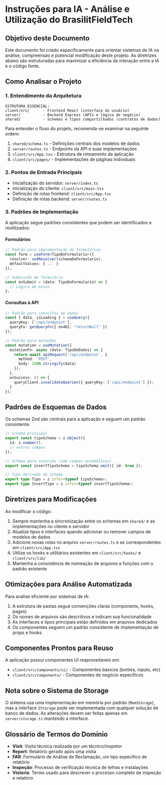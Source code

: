# Instruções para IA - Análise e Utilização do BrasilitFieldTech

## Objetivo deste Documento

Este documento foi criado especificamente para orientar sistemas de IA na análise, compreensão e potencial modificação deste projeto. As diretrizes abaixo são estruturadas para maximizar a eficiência da interação entre a IA e o código fonte.

## Como Analisar o Projeto

### 1. Entendimento da Arquitetura

```
ESTRUTURA ESSENCIAL:
client/src/      - Frontend React (interface do usuário)
server/          - Backend Express (APIs e lógica de negócio)
shared/          - Schemas e tipos compartilhados (contratos de dados)
```

Para entender o fluxo do projeto, recomenda-se examinar na seguinte ordem:

1. `shared/schema.ts` - Definições centrais dos modelos de dados
2. `server/routes.ts` - Endpoints da API e suas implementações
3. `client/src/App.tsx` - Estrutura de roteamento da aplicação
4. `client/src/pages/` - Implementações de páginas individuais

### 2. Pontos de Entrada Principais

- Inicialização do servidor: `server/index.ts`
- Inicialização do cliente: `client/src/main.tsx`
- Definição de rotas frontend: `client/src/App.tsx`
- Definição de rotas backend: `server/routes.ts`

### 3. Padrões de Implementação

A aplicação segue padrões consistentes que podem ser identificados e reutilizados:

#### Formulários
```typescript
// Padrão para implementação de formulários
const form = useForm<TipoDoFormulario>({
  resolver: zodResolver(schemaDoFormulario),
  defaultValues: { ... }
});

// Submissão de formulário
const onSubmit = (data: TipoDoFormulario) => {
  // Lógica de envio
};
```

#### Consultas à API
```typescript
// Padrão para consultas de dados
const { data, isLoading } = useQuery({
  queryKey: ['/api/endpoint'],
  queryFn: getQueryFn({ on401: "returnNull" })
});

// Padrão para mutações
const mutation = useMutation({
  mutationFn: async (data: TipoDeDados) => {
    return await apiRequest('/api/endpoint', {
      method: 'POST',
      body: JSON.stringify(data)
    });
  },
  onSuccess: () => {
    queryClient.invalidateQueries({ queryKey: ['/api/endpoint'] });
  }
});
```

## Padrões de Esquemas de Dados

Os schemas Zod são centrais para a aplicação e seguem um padrão consistente:

```typescript
// Schema principal
export const tipoSchema = z.object({
  id: z.number(),
  // outros campos
});

// Schema para inserção (sem campos automáticos)
export const insertTipoSchema = tipoSchema.omit({ id: true });

// Type derivado do schema
export type Tipo = z.infer<typeof tipoSchema>;
export type InsertTipo = z.infer<typeof insertTipoSchema>;
```

## Diretrizes para Modificações

Ao modificar o código:

1. Sempre mantenha a sincronização entre os schemas em `shared/` e as implementações no cliente e servidor
2. Atualize tipos e interfaces quando adicionar ou remover campos de modelos de dados
3. Adicione novas rotas no arquivo `server/routes.ts` e as correspondentes em `client/src/App.tsx`
4. Utilize os hooks e utilitários existentes em `client/src/hooks/` e `client/src/lib/`
5. Mantenha a consistência de nomeação de arquivos e funções com o padrão existente

## Otimizações para Análise Automatizada

Para análise eficiente por sistemas de IA:

1. A estrutura de pastas segue convenções claras (components, hooks, pages)
2. Os nomes de arquivos são descritivos e indicam sua funcionalidade
3. As interfaces e tipos principais estão definidos em arquivos dedicados
4. Os componentes seguem um padrão consistente de implementação de props e hooks

## Componentes Prontos para Reuso

A aplicação possui componentes UI reaproveitáveis em:
- `client/src/components/ui/` - Componentes básicos (botões, inputs, etc)
- `client/src/components/` - Componentes de negócio específicos

## Nota sobre o Sistema de Storage

O sistema usa uma implementação em memória por padrão (`MemStorage`), mas a interface `IStorage` pode ser implementada com qualquer solução de banco de dados. As alterações devem ser feitas apenas em `server/storage.ts` mantendo a interface.

## Glossário de Termos do Domínio

- **Visit**: Visita técnica realizada por um técnico/inspetor
- **Report**: Relatório gerado após uma visita
- **FAR**: Formulário de Análise de Reclamação, um tipo específico de relatório
- **Inspeção**: Processo de verificação técnica de telhas e instalações
- **Vistoria**: Termo usado para descrever o processo completo de inspeção e relatório